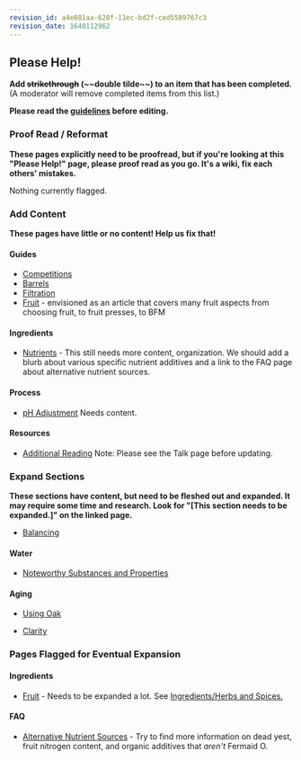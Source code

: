```yaml
---
revision_id: a4e081aa-628f-11ec-bd2f-ced5589767c3
revision_date: 1640112962
---
```


## Please Help!

**Add ~~strikethrough~~ (\~~double tilde\~~) to an item that has been completed.** (A moderator will remove completed items from this list.)

**Please read the [guidelines](//wiki_editing_guidelines) before editing.**

### Proof Read / Reformat

**These pages explicitly need to be proofread, but if you're looking at this "Please Help!" page, please proof read as you go. It's a wiki, fix each others' mistakes.**

Nothing currently flagged.

### Add Content

**These pages have little or no content! Help us fix that!**

#### Guides

* [Competitions](//guides/competition) 
* [Barrels](//guides/barrels)
* [Filtration](//guides/filtration)
* [Fruit](//guides/fruit) - envisioned as an article that covers many fruit aspects from choosing fruit, to fruit presses, to BFM

#### Ingredients

* [Nutrients](/ingredients/nutrients) - This still needs more content, organization. We should add a blurb about various specific nutrient additives and a link to the FAQ page about alternative nutrient sources.

#### Process

* [pH Adjustment](/process/ph_adjustment) Needs content.

#### Resources

* [Additional Reading](/resources/reading_list) Note: Please see the Talk page before updating.

### Expand Sections

**These sections have content, but need to be fleshed out and expanded. It may require some time and research. Look for "[This section needs to be expanded.]" on the linked page.**

* [Balancing](//process/balancing)

#### Water

* [Noteworthy Substances and Properties](/ingredients/water#wiki_noteworthy_substances_and_properties)

#### Aging

* [Using Oak](/process/aging#wiki_using_oak)

* [Clarity](/process/aging#wiki_clarity)

### Pages Flagged for Eventual Expansion

#### Ingredients

* [Fruit](//ingredients/fruit) - Needs to be expanded a lot. See [Ingredients/Herbs and Spices.](/ingredients/herbs_and_spices)

#### FAQ

* [Alternative Nutrient Sources](//faq/alternative_nutrient_sources) - Try to find more information on dead yest, fruit nitrogen content, and organic additives that *aren't* Fermaid O.